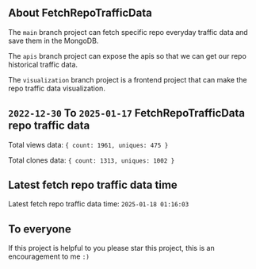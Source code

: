 ## About FetchRepoTrafficData

The `main` branch project can fetch specific repo everyday traffic data and save them in the MongoDB.

The `apis` branch project can expose the apis so that we can get our repo historical traffic data.

The `visualization` branch project is a frontend project that can make the repo traffic data visualization.

## `2022-12-30` To `2025-01-17` FetchRepoTrafficData repo traffic data

Total views data: `{ count: 1961, uniques: 475 }`

Total clones data: `{ count: 1313, uniques: 1002 }`

## Latest fetch repo traffic data time

Latest fetch repo traffic data time: `2025-01-18 01:16:03`

## To everyone

If this project is helpful to you please star this project, this is an encouragement to me `:)`



